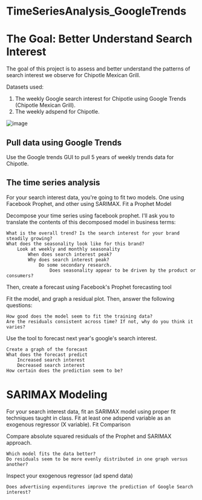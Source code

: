 # TimeSeriesAnalysis_GoogleTrends

# The Goal: Better Understand Search Interest
The goal of this project is to assess and better understand the patterns of search interest we observe for Chipotle Mexican Grill.

Datasets used:
1. The weekly Google search interest for Chipotle using Google Trends (Chipotle Mexican Grill). 
2. The weekly adspend for Chipotle.

![image](https://user-images.githubusercontent.com/23355712/230747662-6bd95eba-e6a2-41ad-99b3-0092759f2d4b.png)

## Pull data using Google Trends

Use the Google trends GUI to pull 5 years of weekly trends data for Chipotle.

## The time series analysis

For your search interest data, you're going to fit two models. One using Facebook Prophet, and other using SARIMAX.
Fit a Prophet Model

Decompose your time series using facebook prophet. I'll ask you to translate the contents of this decomposed model in business terms:

    What is the overall trend? Is the search interest for your brand steadily growing?
    What does the seasonality look like for this brand?
        Look at weekly and monthly seasonality
            When does search interest peak?
            Why does search interest peak?
                Do some secondary research.
                    Does seasonality appear to be driven by the product or consumers? 

Then, create a forecast using Facebook's Prophet forecasting tool

Fit the model, and graph a residual plot. Then, answer the following questions:

    How good does the model seem to fit the training data?
    Are the residuals consistent across time? If not, why do you think it varies?

Use the tool to forecast next year's google's search interest. 

    Create a graph of the forecast
    What does the forecast predict
        Increased search interest
        Decreased search interest
    How certain does the prediction seem to be?

# SARIMAX Modeling

For your search interest data, fit an SARIMAX model using proper fit techniques taught in class. Fit at least one adspend variable as an exogenous regressor (X variable).
Fit Comparison

Compare absolute squared residuals of the Prophet and SARIMAX approach.

    Which model fits the data better?
    Do residuals seem to be more evenly distributed in one graph versus another?

Inspect your exogenous regressor (ad spend data)

    Does advertising expenditures improve the prediction of Google Search interest?




